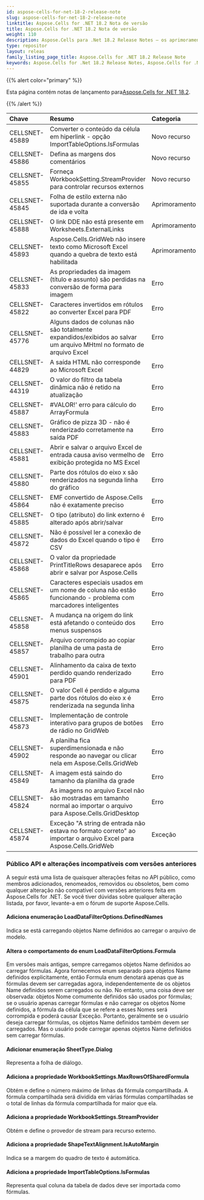 ```yaml
---
id: aspose-cells-for-net-18-2-release-note
slug: aspose-cells-for-net-18-2-release-note
linktitle: Aspose.Cells for .NET 18.2 Nota de versão
title: Aspose.Cells for .NET 18.2 Nota de versão
weight: 110
description: Aspose.Cells para .Net 18.2 Release Notes – os aprimoramentos, novos recursos e correções mais recentes
type: repositor
layout: releas
family_listing_page_title: Aspose.Cells for .NET 18.2 Release Note
keywords: Aspose.Cells for .Net 18.2 Release Notes, Aspose.Cells for .Net 18.2 updates and fixe
---
```

{{% alert color="primary" %}} 

 Esta página contém notas de lançamento para[Aspose.Cells for .NET 18.2](https://www.nuget.org/packages/Aspose.Cells/18.2.0).

{{% /alert %}} 

|**Chave**|**Resumo**|**Categoria**|
| :- | :- | :- |
|CELLSNET-45889|Converter o conteúdo da célula em hiperlink - opção ImportTableOptions.IsFormulas|Novo recurso|
|CELLSNET-45886|Defina as margens dos comentários|Novo recurso|
|CELLSNET-45855|Forneça WorkbookSetting.StreamProvider para controlar recursos externos|Novo recurso|
|CELLSNET-45845|Folha de estilo externa não suportada durante a conversão de ida e volta|Aprimoramento|
|CELLSNET-45888|O link DDE não está presente em Worksheets.ExternalLinks|Aprimoramento|
|CELLSNET-45893|Aspose.Cells.GridWeb não insere texto como Microsoft Excel quando a quebra de texto está habilitada|Aprimoramento|
|CELLSNET-45833|As propriedades da imagem (título e assunto) são perdidas na conversão de forma para imagem|Erro|
|CELLSNET-45822|Caracteres invertidos em rótulos ao converter Excel para PDF|Erro|
|CELLSNET-45776|Alguns dados de colunas não são totalmente expandidos/exibidos ao salvar um arquivo MHtml no formato de arquivo Excel|Erro|
|CELLSNET-44829|A saída HTML não corresponde ao Microsoft Excel|Erro|
|CELLSNET-44319|O valor do filtro da tabela dinâmica não é retido na atualização|Erro|
|CELLSNET-45887|#VALOR!' erro para cálculo do ArrayFormula|Erro|
|CELLSNET-45883|Gráfico de pizza 3D - não é renderizado corretamente na saída PDF|Erro|
|CELLSNET-45881|Abrir e salvar o arquivo Excel de entrada causa aviso vermelho de exibição protegida no MS Excel|Erro|
|CELLSNET-45880|Parte dos rótulos do eixo x são renderizados na segunda linha do gráfico|Erro|
|CELLSNET-45864|EMF convertido de Aspose.Cells não é exatamente preciso|Erro|
|CELLSNET-45885|O tipo (atributo) do link externo é alterado após abrir/salvar|Erro|
|CELLSNET-45872|Não é possível ler a conexão de dados do Excel quando o tipo é CSV|Erro|
|CELLSNET-45868|O valor da propriedade PrintTitleRows desaparece após abrir e salvar por Aspose.Cells|Erro|
|CELLSNET-45865|Caracteres especiais usados em um nome de coluna não estão funcionando - problema com marcadores inteligentes|Erro|
|CELLSNET-45858|A mudança na origem do link está afetando o conteúdo dos menus suspensos|Erro|
|CELLSNET-45857|Arquivo corrompido ao copiar planilha de uma pasta de trabalho para outra|Erro|
|CELLSNET-45901|Alinhamento da caixa de texto perdido quando renderizado para PDF|Erro|
|CELLSNET-45875|O valor Cell é perdido e alguma parte dos rótulos do eixo x é renderizada na segunda linha|Erro|
|CELLSNET-45873|Implementação de controle interativo para grupos de botões de rádio no GridWeb|Erro|
|CELLSNET-45902|A planilha fica superdimensionada e não responde ao navegar ou clicar nela em Aspose.Cells.GridWeb|Erro|
|CELLSNET-45849|A imagem está saindo do tamanho da planilha da grade|Erro|
|CELLSNET-45824|As imagens no arquivo Excel não são mostradas em tamanho normal ao importar o arquivo para Aspose.Cells.GridDesktop|Erro|
|CELLSNET-45874|Exceção "A string de entrada não estava no formato correto" ao importar o arquivo Excel para Aspose.Cells.GridWeb|Exceção|
###  **Público API e alterações incompatíveis com versões anteriores**
A seguir está uma lista de quaisquer alterações feitas no API público, como membros adicionados, renomeados, removidos ou obsoletos, bem como qualquer alteração não compatível com versões anteriores feita em Aspose.Cells for .NET. Se você tiver dúvidas sobre qualquer alteração listada, por favor, levante-a em o fórum de suporte Aspose.Cells.
####  **Adiciona enumeração LoadDataFilterOptions.DefinedNames**
Indica se está carregando objetos Name definidos ao carregar o arquivo de modelo.
####  **Altera o comportamento do enum LoadDataFilterOptions.Formula**
Em versões mais antigas, sempre carregamos objetos Name definidos ao carregar fórmulas. Agora fornecemos enum separado para objetos Name definidos explicitamente, então Formula enum denotará apenas que as fórmulas devem ser carregadas agora, independentemente de os objetos Name definidos serem carregados ou não. No entanto, uma coisa deve ser observada: objetos Nome comumente definidos são usados por fórmulas; se o usuário apenas carregar fórmulas e não carregar os objetos Nome definidos, a fórmula da célula que se refere a esses Nomes será corrompida e poderá causar Exceção. Portanto, geralmente se o usuário deseja carregar fórmulas, os objetos Name definidos também devem ser carregados. Mas o usuário pode carregar apenas objetos Name definidos sem carregar fórmulas.
####  **Adicionar enumeração SheetType.Dialog**
Representa a folha de diálogo.
####  **Adiciona a propriedade WorkbookSettings.MaxRowsOfSharedFormula**
Obtém e define o número máximo de linhas da fórmula compartilhada. A fórmula compartilhada será dividida em várias fórmulas compartilhadas se o total de linhas da fórmula compartilhada for maior que ela.
####  **Adiciona a propriedade WorkbookSettings.StreamProvider**
Obtém e define o provedor de stream para recurso externo.
####  **Adiciona a propriedade ShapeTextAlignment.IsAutoMargin**
Indica se a margem do quadro de texto é automática.
####  **Adiciona a propriedade ImportTableOptions.IsFormulas**
Representa qual coluna da tabela de dados deve ser importada como fórmulas.

